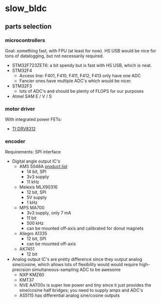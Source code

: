 # slow_bldc

## parts selection

### microcontrollers
Goal: something fast, with FPU (at least for now). HS USB would be nice for tons of datalogging, but not necessarily required.
  * STM32F723ZET6: a bit spendy but is fast with HS USB, which is neat.
  * STM32F4
    * Access line: F401, F410, F411, F412, F413 only have one ADC
    * Fancier ones have multiple ADC's which would be nicer.
  * STM32F3
    * lots of ADC's and should be plenty of FLOPS for our purposes
  * Atmel SAM E / V / S

### motor driver
With integrated power FETs:
  * [TI DRV8312](http://www.ti.com/product/DRV8312)

### encoder
Requirements: SPI interface
  * Digital angle output IC's
    * AMS 5048A [product list](http://ams.com/eng/Products/Magnetic-Position-Sensors/Angle-Position-On-Axis)
      * 14 bit, SPI
      * 3v3 supply
      * 11 kHz
    * Melexis MLX90316
      * 12 bit, SPI
      * 5V supply
      * 1 kHz
    * MPS MA700
      * 3v3 supply, only 7 mA
      * 11 bit
      * 500 kHz
      * can be mounted off-axis and calibrated for donut magnets
    * Allegro A1335
      * 12 bit, SPI
      * can be mounted off-axis
    * AK7451
      * 12 bit
  * Analog output IC's are pretty difference since they output analog sine/cosine, which allows lots of flexibility would would require high-precision simultaneous-sampling ADC to be awesome
    * NXP KMZ60
    * KMT37
    * NVE AAT00x is super low power and tiny since it just provides the sine/cosine half bridges; you need to supply amps and ADC's
    * AS5115 has differential analog sine/cosine outputs
